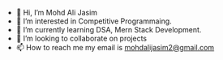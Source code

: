- 👋 Hi, I’m Mohd Ali Jasim
- 👀 I’m interested in Competitive Programmaing.
- 🌱 I’m currently learning DSA, Mern Stack Development.
- 💞️ I’m looking to collaborate on projects
- 📫 How to reach me my email is mohdalijasim2@gmail.com
